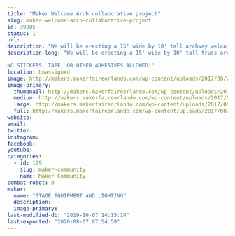 ```yaml
---
title: "Maker Welcome Arch collaborative project"
slug: maker-welcome-arch-collaborative-project
id: 39085
status: 1
url: 
description: "We will be erecting a 15' wide by 10' tall archway welcoming makers and attendees, we invite you to help make it pretty!"
description-long: "We will be erecting a 15' wide by 10' tall truss archway welcoming makers and attendees, we invite you to help make it pretty!  Bring your additions to the arch and attach them via cable ties so we have a beautiful maker made entrance way.

NO STICKERS, TAPE, OR OTHER ADHESIVES ALLOWED!"
location: Unassigned
image: http://makers.makerfaireorlando.com/wp-content/uploads/2017/08/Welcome_arch-1024x869.jpg
image-primary:
  thumbnail: http://makers.makerfaireorlando.com/wp-content/uploads/2017/08/Welcome_arch-150x150.jpg
  medium: http://makers.makerfaireorlando.com/wp-content/uploads/2017/08/Welcome_arch-300x255.jpg
  large: http://makers.makerfaireorlando.com/wp-content/uploads/2017/08/Welcome_arch-1024x869.jpg
  full: http://makers.makerfaireorlando.com/wp-content/uploads/2017/08/Welcome_arch.jpg
website: 
email: 
twitter: 
instagram: 
facebook: 
youtube: 
categories:
  - id: 129
    slug: maker-community
    name: Maker Community
combat-robot: 0
maker:
  name: "STAGE EQUIPMENT AND LIGHTING"
  description:
  image-primary: 
last-modified-db: "2019-10-07 14:15:14"
last-exported: "2020-08-07 07:54:58"
---
```

